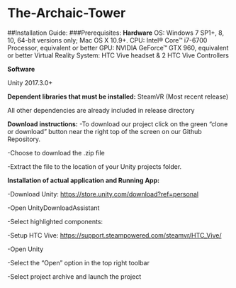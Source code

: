 # The-Archaic-Tower



##Installation Guide:
###Prerequisites:
**Hardware**
OS: Windows 7 SP1+, 8, 10, 64-bit versions only; Mac OS X 10.9+. 
CPU: Intel® Core™ i7-6700 Processor, equivalent or better
GPU: NVIDIA GeForce™ GTX 960, equivalent or better
Virtual Reality System: HTC Vive headset & 2 HTC Vive Controllers

**Software**

Unity 2017.3.0+

**Dependent libraries that must be installed:**
SteamVR (Most recent release)

All other dependencies are already included in release directory



**Download instructions:**
-To download our project click on the green “clone or download” button near the right top of the screen on our Github Repository. 

-Choose to download the .zip file 

-Extract the file to the location of your Unity projects folder. 

**Installation of actual application and Running App:**

-Download Unity: https://store.unity.com/download?ref=personal

-Open UnityDownloadAssistant

-Select highlighted components:

-Setup HTC Vive: https://support.steampowered.com/steamvr/HTC_Vive/

-Open Unity

-Select the “Open” option in the top right toolbar

-Select project archive and launch the project

	

